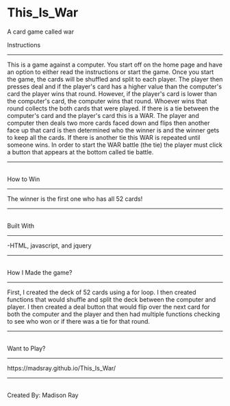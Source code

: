 # This_Is_War
A card game called war

Instructions
<hr>
This is a game against a computer. You start off on the home page and have an option to either read the instructions or start the game. Once you start the game, the cards will be shuffled and split to each player. The player then presses deal and if the player's card has a higher value than the computer's card the player wins that round. However, if the player's card is lower than the computer's card, the computer wins that round. Whoever wins that round collects the both cards that were played. If there is a tie between the computer's card and the player's card this is a WAR. The player and computer then deals two more cards faced down and flips then another face up that card is then determined who the winner is and the winner gets to keep all the cards. If there is another tie this WAR is repeated until someone wins. In order to start the WAR battle (the tie) the player must click a button that appears at the bottom called tie battle.
<br>
<hr>
<br>
How to Win
<hr>
The winner is the first one who has all 52 cards!
<br>
<hr>
<br>
Built With
<hr>
-HTML, javascript, and jquery
<br>
<hr>
<br>
How I Made the game?
<hr>
First, I created the deck of 52 cards using a for loop. I then created functions that would shuffle and split the deck between the computer and player. I then created a deal button that would flip over the next card for both the computer and the player and then had multiple functions checking to see who won or if there was a tie for that round.
<br>
<hr>
<br>
Want to Play?
<hr>
https://madsray.github.io/This_Is_War/
<br>
<hr>
<br>
Created By: Madison Ray
